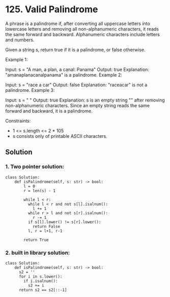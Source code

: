 # 125. Valid Palindrome

A phrase is a palindrome if, after converting all uppercase letters into lowercase letters and removing all non-alphanumeric characters, it reads the same forward and backward. Alphanumeric characters include letters and numbers.

Given a string s, return true if it is a palindrome, or false otherwise.

 

Example 1:

Input: s = "A man, a plan, a canal: Panama"
Output: true
Explanation: "amanaplanacanalpanama" is a palindrome.
Example 2:

Input: s = "race a car"
Output: false
Explanation: "raceacar" is not a palindrome.
Example 3:

Input: s = " "
Output: true
Explanation: s is an empty string "" after removing non-alphanumeric characters.
Since an empty string reads the same forward and backward, it is a palindrome.
 

Constraints:

- 1 <= s.length <= 2 * 105
- s consists only of printable ASCII characters.

## Solution 
### 1. Two pointer solution:
```
class Solution:
    def isPalindrome(self, s: str) -> bool:
        l = 0
        r = len(s) - 1

        while l < r:
          while l < r and not s[l].isalnum():
            l += 1
          while r > l and not s[r].isalnum():
            r -= 1
          if s[l].lower() != s[r].lower():
            return False
          l, r = l+1, r-1
        
        return True
```

### 2. built in library solution:
```
class Solution:
    def isPalindrome(self, s: str) -> bool:
      s2 = ''
      for i in s.lower():
        if i.isalnum():
          s2 += i
      return s2 == s2[::-1]
```